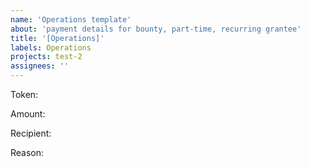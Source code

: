 ```yaml
---
name: 'Operations template'
about: 'payment details for bounty, part-time, recurring grantee'
title: '[Operations]'
labels: Operations
projects: test-2
assignees: ''
---
```


Token:

Amount:

Recipient:

Reason: